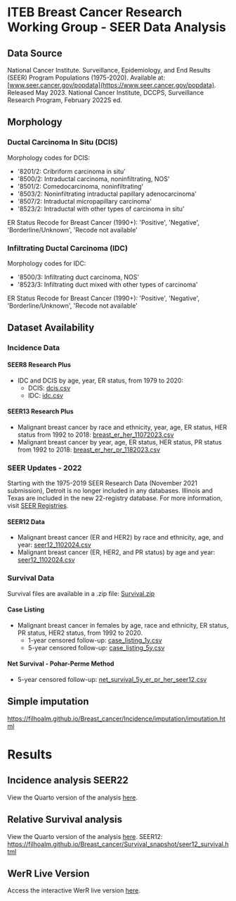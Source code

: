# ITEB Breast Cancer Research Working Group - SEER Data Analysis

## Data Source
National Cancer Institute. Surveillance, Epidemiology, and End Results (SEER) Program Populations (1975-2020). Available at: [www.seer.cancer.gov/popdata](https://www.seer.cancer.gov/popdata). Released May 2023. National Cancer Institute, DCCPS, Surveillance Research Program, February 2022S ed.

## Morphology

### Ductal Carcinoma In Situ (DCIS)
Morphology codes for DCIS:
- '8201/2: Cribriform carcinoma in situ'
- '8500/2: Intraductal carcinoma, noninfiltrating, NOS'
- '8501/2: Comedocarcinoma, noninfiltrating'
- '8503/2: Noninfiltrating intraductal papillary adenocarcinoma'
- '8507/2: Intraductal micropapillary carcinoma'
- '8523/2: Intraductal with other types of carcinoma in situ'

ER Status Recode for Breast Cancer (1990+): 'Positive', 'Negative', 'Borderline/Unknown', 'Recode not available'

### Infiltrating Ductal Carcinoma (IDC)
Morphology codes for IDC:
- '8500/3: Infiltrating duct carcinoma, NOS'
- '8523/3: Infiltrating duct mixed with other types of carcinoma'

ER Status Recode for Breast Cancer (1990+): 'Positive', 'Negative', 'Borderline/Unknown', 'Recode not available'

## Dataset Availability

### Incidence Data

#### SEER8 Research Plus
- IDC and DCIS by age, year, ER status, from 1979 to 2020:
  - DCIS: [dcis.csv](https://raw.githubusercontent.com/filhoalm/Breast_cancer/main/dataCheck/dcis.csv)
  - IDC: [idc.csv](https://raw.githubusercontent.com/filhoalm/Breast_cancer/main/dataCheck/idc.csv)

#### SEER13 Research Plus
- Malignant breast cancer by race and ethnicity, year, age, ER status, HER status from 1992 to 2018: [breast_er_her_11072023.csv](https://github.com/filhoalm/Breast_cancer/blob/main/forecasting/data/breast_er_her_11072023.csv)
- Malignant breast cancer by year, age, ER status, HER status, PR status from 1992 to 2018: [breast_er_her_pr_1182023.csv](https://github.com/filhoalm/Breast_cancer/blob/main/forecasting/data/breast_er_her_pr_1182023.csv)

### SEER Updates - 2022

Starting with the 1975-2019 SEER Research Data (November 2021 submission), Detroit is no longer included in any databases. Illinois and Texas are included in the new 22-registry database. For more information, visit [SEER Registries](https://seer.cancer.gov/registries/terms.html).

#### SEER12 Data
- Malignant breast cancer (ER and HER2) by race and ethnicity, age, and year: [seer12_1102024.csv](https://raw.githubusercontent.com/filhoalm/Breast_cancer/main/forecasting/data/seer12_1102024.csv)
- Malignant breast cancer (ER, HER2, and PR status) by age and year: [seer12_1102024.csv](https://raw.githubusercontent.com/filhoalm/Breast_cancer/main/forecasting/data/seer12_1102024.csv)

### Survival Data

Survival files are available in a .zip file: [Survival.zip](https://github.com/filhoalm/Breast_cancer/blob/main/Survival.zip)

#### Case Listing
- Malignant breast cancer in females by age, race and ethnicity, ER status, PR status, HER2 status, from 1992 to 2020.
  - 1-year censored follow-up: [case_listing_1y.csv](https://github.com/filhoalm/Breast_cancer/blob/main/Survival.zip)
  - 5-year censored follow-up: [case_listing_5y.csv](https://github.com/filhoalm/Breast_cancer/blob/main/Survival.zip)

#### Net Survival - Pohar-Perme Method
- 5-year censored follow-up: [net_survival_5y_er_pr_her_seer12.csv](https://github.com/filhoalm/Breast_cancer/blob/main/Survival.zip)

## Simple imputation
https://filhoalm.github.io/Breast_cancer/Incidence/imputation/imputation.html

# Results

## Incidence analysis SEER22
View the Quarto version of the analysis [here](https://filhoalm.github.io/Breast_cancer/Incidence/seer22/Incidence_seer22.html).

## Relative Survival analysis
View the Quarto version of the analysis [here](https://filhoalm.github.io/Breast_cancer/Survival_snapshot/survival.html).
SEER12: https://filhoalm.github.io/Breast_cancer/Survival_snapshot/seer12_survival.html

## WerR Live Version
Access the interactive WerR live version [here](https://filhoalm.github.io/Breast_cancer/test.html).

